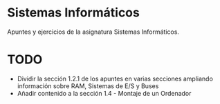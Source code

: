 # Sistemas Informáticos
Apuntes y ejercicios de la asignatura Sistemas Informáticos.

# TODO

- Dividir la sección 1.2.1 de los apuntes en varias secciones ampliando información sobre RAM, Sistemas de E/S y Buses
- Añadir contenido a la sección 1.4 - Montaje de un Ordenador
